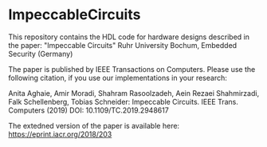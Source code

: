 # ImpeccableCircuits

This repository contains the HDL code for hardware designs described in the paper: "Impeccable Circuits" 
Ruhr University Bochum, Embedded Security (Germany)

The paper is published by IEEE Transactions on Computers. Please use the following citation, if you use our implementations in your research:

Anita Aghaie, Amir Moradi, Shahram Rasoolzadeh, Aein Rezaei Shahmirzadi, Falk Schellenberg, Tobias Schneider: Impeccable Circuits. IEEE Trans. Computers (2019)
DOI: 10.1109/TC.2019.2948617

The extedned version of the paper is available here:
https://eprint.iacr.org/2018/203
